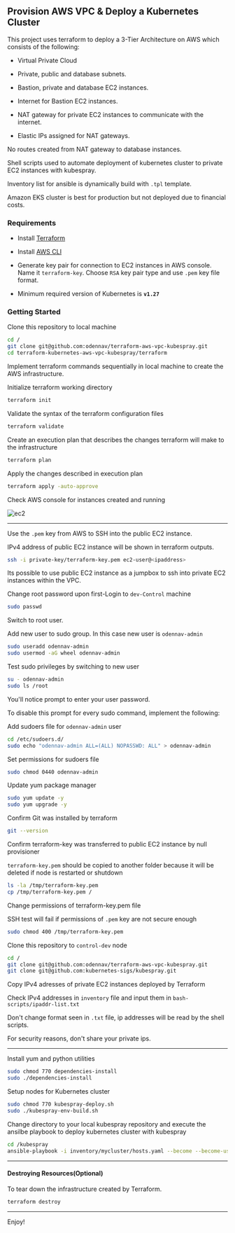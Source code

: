 ##  Provision AWS VPC & Deploy a Kubernetes Cluster  

This project uses terraform to deploy a 3-Tier Architecture on AWS which consists of the following:

- Virtual Private Cloud

- Private, public and database subnets.

- Bastion, private and database EC2 instances.

- Internet for Bastion EC2 instances.

- NAT gateway for private EC2 instances to communicate with the internet.

- Elastic IPs assigned for NAT gateways.

No routes created from NAT gateway to database instances.

Shell scripts used to automate deployment of kubernetes cluster to private EC2 instances with kubespray.

Inventory list for ansible is dynamically build with `.tpl` template.

Amazon EKS cluster is best for production but not deployed due to financial costs.

### Requirements

- Install [Terraform](https://developer.hashicorp.com/terraform/install)

- Install [AWS CLI](https://docs.aws.amazon.com/cli/latest/userguide/getting-started-install.html)

- Generate key pair for connection to EC2 instances in AWS console. Name it `terraform-key`. Choose `RSA` key pair type and use `.pem` key file format.

- Minimum required version of Kubernetes is **`v1.27`**

### Getting Started


Clone this repository to local machine
```bash
cd /
git clone git@github.com:odennav/terraform-aws-vpc-kubespray.git
cd terraform-kubernetes-aws-vpc-kubespray/terraform
```


Implement terraform commands sequentially in local machine to create the AWS infrastructure.

Initialize terraform working directory

```bash
terraform init
```

Validate the syntax of the terraform configuration files
```bash
terraform validate
```

Create an execution plan that describes the changes terraform will make to the infrastructure
```bash
terraform plan
```

Apply the changes described in execution plan
```bash
terraform apply -auto-approve
```
Check AWS console for instances created and running


![ec2](https://github.com/odennav/terraform-k8s-aws_ec2/blob/main/docs/ec2instances-shot.PNG)

-----
   
Use the `.pem` key from AWS to SSH into the public EC2 instance.

IPv4 address of public EC2 instance will be shown in terraform outputs.
```bash
ssh -i private-key/terraform-key.pem ec2-user@<ipaddress>
```
Its possible to use public EC2 instance as a jumpbox to ssh into private EC2 instances within the VPC.

Change root password upon first-Login to `dev-Control` machine
```bash
sudo passwd
```

Switch to root user.

Add new user to sudo group. In this case new user is `odennav-admin`
```bash
sudo useradd odennav-admin
sudo usermod -aG wheel odennav-admin
```

Test sudo privileges by switching to new user
```bash
su - odennav-admin
sudo ls /root
```

You'll notice prompt to enter your user password.

To disable this prompt for every sudo command, implement the following:

Add sudoers file for `odennav-admin` user
```bash
cd /etc/sudoers.d/
sudo echo "odennav-admin ALL=(ALL) NOPASSWD: ALL" > odennav-admin
```
Set permissions for sudoers file
```bash
sudo chmod 0440 odennav-admin
```

Update yum package manager
```bash
sudo yum update -y
sudo yum upgrade -y
```

Confirm Git was installed by terraform
```bash
git --version
```

Confirm terraform-key was transferred to public EC2 instance by null provisioner
   
`terraform-key.pem` should be copied to another folder because it will be deleted if node is restarted or shutdown
```bash
ls -la /tmp/terraform-key.pem
cp /tmp/terraform-key.pem /
```

Change permissions of terraform-key.pem file
   
SSH test will fail if permissions of `.pem` key are not secure enough
```bash
sudo chmod 400 /tmp/terraform-key.pem
```


Clone this repository to `control-dev` node
```bash
cd /
git clone git@github.com:odennav/terraform-aws-vpc-kubespray.git
git clone git@github.com:kubernetes-sigs/kubespray.git
```

Copy IPv4 adresses of private EC2 instances deployed by Terraform
   
Check IPv4 addresses in `inventory` file and input them in `bash-scripts/ipaddr-list.txt`
   
Don't change format seen in `.txt` file, ip addresses will be read by the shell scripts.
   
For security reasons, don't share your private ips. 

-----

Install yum and python utilities

```bash
sudo chmod 770 dependencies-install
sudo ./dependencies-install
```

Setup nodes for Kubernetes cluster
    
```bash
sudo chmod 770 kubespray-deploy.sh
sudo ./kubespray-env-build.sh
```
   
Change directory to your local kubespray repository and execute the ansilbe playbook to deploy kubernetes cluster with kubespray
   
```bash
cd /kubespray
ansible-playbook -i inventory/mycluster/hosts.yaml --become --become-user=odennav-admin cluster.yml
```

-----

#### Destroying Resources(Optional)

To tear down the infrastructure created by Terraform.

```bash
terraform destroy
```

-----

Enjoy!
